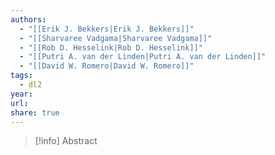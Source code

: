 ```yaml
---
authors:
  - "[[Erik J. Bekkers|Erik J. Bekkers]]"
  - "[[Sharvaree Vadgama|Sharvaree Vadgama]]"
  - "[[Rob D. Hesselink|Rob D. Hesselink]]"
  - "[[Putri A. van der Linden|Putri A. van der Linden]]"
  - "[[David W. Romero|David W. Romero]]"
tags:
  - dl2
year: 
url: 
share: true
---
```

> [!info] Abstract


